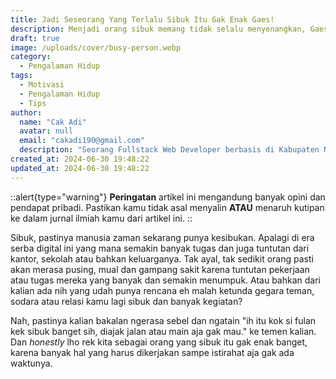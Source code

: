 ```yaml
---
title: Jadi Seseorang Yang Terlalu Sibuk Itu Gak Enak Gaes!
description: Menjadi orang sibuk memang tidak selalu menyenangkan, Gaes! Dengan jadwal yang padat, waktu untuk diri sendiri dan keluarga jadi terbatas. Sering kali stres dan kelelahan menghampiri, jarang ketemu bapak ibuk, bahkan waktu main pun hampir gak ada.
draft: true
image: /uploads/cover/busy-person.webp
category:
  - Pengalaman Hidup
tags:
  - Motivasi
  - Pengalaman Hidup
  - Tips
author:
  name: "Cak Adi"
  avatar: null
  email: "cakadi190@gmail.com"
  description: "Seorang Fullstack Web Developer berbasis di Kabupaten Ngawi, dengan passion mendalam dalam desain dan teknologi. Kini, ia juga tengah mengeksplorasi ketertarikannya yang baru terhadap geografi, memperluas cakrawalanya dalam dunia yang penuh inspirasi dan inovasi."
created_at: 2024-06-30 19:48:22
updated_at: 2024-06-30 19:48:22
---
```


::alert{type="warning"}
**Peringatan** artikel ini mengandung banyak opini dan pendapat pribadi. Pastikan kamu tidak asal menyalin **ATAU** menaruh kutipan ke dalam jurnal ilmiah kamu dari artikel ini.
::

Sibuk, pastinya manusia zaman sekarang punya kesibukan. Apalagi di era serba digital ini yang mana semakin banyak tugas dan juga tuntutan dari kantor, sekolah atau bahkan keluarganya. Tak ayal, tak sedikit orang pasti akan merasa pusing, mual dan gampang sakit karena tuntutan pekerjaan atau tugas mereka yang banyak dan semakin menumpuk. Atau bahkan dari kalian ada nih yang udah punya rencana eh malah ketunda gegara teman, sodara atau relasi kamu lagi sibuk dan banyak kegiatan?

Nah, pastinya kalian bakalan ngerasa sebel dan ngatain "ih itu kok si fulan kek sibuk banget sih, diajak jalan atau main aja gak mau." ke temen kalian. Dan _honestly_ lho rek kita sebagai orang yang sibuk itu gak enak banget, karena banyak hal yang harus dikerjakan sampe istirahat aja gak ada waktunya.
